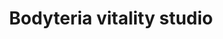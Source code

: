 ---
title: "Bodyteria vitality studio"
url: /bad-duerrheim/bodyteria-vitality-studio/
shop: Kosmetik
---